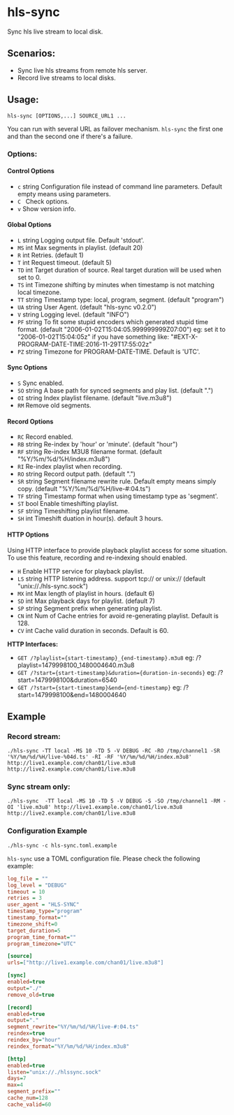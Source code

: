 # hls-sync

Sync hls live stream to local disk.

## Scenarios:

   * Sync live hls streams from remote hls server.
   * Record live streams to local disks.

## Usage:
```shell
hls-sync [OPTIONS,...] SOURCE_URL1 ...
```
You can run with several URL as failover mechanism. `hls-sync` the first one and than the second one if there's a failure.

### Options:
#### Control Options
  - `c` string
    Configuration file instead of command line parameters. Default empty means using parameters.
  - `C ` 
    Check options.
  - `v` 
    Show version info.

#### Global Options

  - `L` string
    Logging output file. Default 'stdout'.
  - `MS` int
    Max segments in playlist. (default 20)
  - `R` int
      Retries. (default 1)
  - `T` int
    Request timeout.  (default 5)
  - `TD` int
    Target duration of source. Real target duration will be used when set to 0.
  - `TS` int
    Timezone shifting by minutes when timestamp is not matching local timezone.
  - `TT` string
    Timestamp type: local, program, segment. (default "program")
  - `UA` string
    User Agent.  (default "hls-sync v0.2.0")
  - `V` string
    Logging level.  (default "INFO")
  - `PF` string
    To fit some stupid encoders which generated stupid time format. (default "2006-01-02T15:04:05.999999999Z07:00")
    eg: set it to "2006-01-02T15:04:05z" if you have something like: "#EXT-X-PROGRAM-DATE-TIME:2016-11-29T17:55:02z"
  - `PZ` string
    Timezone for PROGRAM-DATE-TIME. Default is 'UTC'.

#### Sync Options
  - `S`
    Sync enabled.
  - `SO` string
    A base path for synced segments and play list. (default ".")
  - `OI` string
    Index playlist filename. (default "live.m3u8")
  - `RM`
    Remove old segments.

#### Record Options
  - `RC`
    Record enabled.
  - `RB` string
    Re-index by 'hour' or 'minute'. (default "hour")
  - `RF` string
    Re-index M3U8 filename format. (default "%Y/%m/%d/%H/index.m3u8")
  - `RI`
    Re-index playlist when recording.
  - `RO` string
    Record output path. (default ".")
  - `SR` string
    Segment filename rewrite rule. Default empty means simply copy. (default "%Y/%m/%d/%H/live-#:04.ts")
  - `TF` string
    Timestamp format when using timestamp type as 'segment'.
  - `ST` bool
    Enable timeshifting playlist.
  - `SF` string
    Timeshifting playlist filename.
  - `SH` int
    Timeshift duation in hour(s). default 3 hours.

#### HTTP Options
Using HTTP interface to provide playback playlist access for some situation. To use this feature, recording and re-indexing should enabled.
  - `H`	Enable HTTP service for playback playlist.
  - `LS` string
    HTTP listening address. support tcp:// or unix:// (default "unix://./hls-sync.sock")
  - `MX` int
    Max length of playlist in hours. (default 6)
  - `SD` int
    Max playback days for playlist. (default 7)
  - `SP` string
    Segment prefix when generating playlist.
  - `CN` int
    Num of Cache entries for avoid re-generating playlist. Default is 128.
  - `CV` int
    Cache valid duration in seconds. Default is 60.

**HTTP Interfaces:**

  - `GET /?playlist={start-timestamp}_{end-timestamp}.m3u8`
    eg: /?playlist=1479998100_1480004640.m3u8
  - `GET /?start={start-timestamp}&duration={duration-in-seconds}`
    eg: /?start=1479998100&duration=6540
  - `GET /?start={start-timestamp}&end={end-timestamp}`
    eg: /?start=1479998100&end=1480004640


## Example

### Record stream:
```shell
./hls-sync -TT local -MS 10 -TD 5 -V DEBUG -RC -RO /tmp/channel1 -SR '%Y/%m/%d/%H/live-%04d.ts' -RI -RF '%Y/%m/%d/%H/index.m3u8' http://live1.example.com/chan01/live.m3u8 http://live2.example.com/chan01/live.m3u8
```

### Sync stream only:
```shell
./hls-sync  -TT local -MS 10 -TD 5 -V DEBUG -S -SO /tmp/channel1 -RM -OI 'live.m3u8' http://live1.example.com/chan01/live.m3u8 http://live2.example.com/chan01/live.m3u8    
```
### Configuration Example
```shell
./hls-sync -c hls-sync.toml.example
```

`hls-sync` use a TOML configuration file. Please check the following example:

```ini
log_file = ""
log_level = "DEBUG"
timeout = 10
retries = 3
user_agent = "HLS-SYNC"
timestamp_type="program"
timestamp_format=""
timezone_shift=0
target_duration=5
program_time_format=""
program_timezone="UTC"

[source]
urls=["http://live1.example.com/chan01/live.m3u8"]

[sync]
enabled=true
output="./"
remove_old=true

[record]
enabled=true
output="."
segment_rewrite="%Y/%m/%d/%H/live-#:04.ts"
reindex=true
reindex_by="hour"
reindex_format="%Y/%m/%d/%H/index.m3u8"

[http]
enabled=true
listen="unix://./hlssync.sock"
days=7
max=4
segment_prefix=""
cache_num=128
cache_valid=60
```
